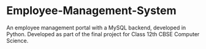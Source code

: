 # Employee-Management-System
An employee management portal with a MySQL backend, developed in Python. Developed as part of the final project for Class 12th CBSE Computer Science.
